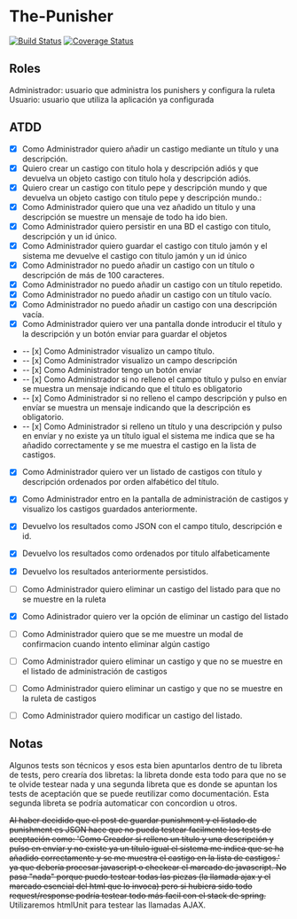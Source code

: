 The-Punisher
============
[![Build Status](https://travis-ci.org/Upplication/The-Punisher.svg?branch=jarnaiz)](https://travis-ci.org/Upplication/The-Punisher) [![Coverage Status](https://coveralls.io/repos/Upplication/The-Punisher/badge.png?branch=jarnaiz)](https://coveralls.io/r/Upplication/The-Punisher?branch=jarnaiz)

## Roles

Administrador: usuario que administra los punishers y configura la ruleta
Usuario: usuario que utiliza la aplicación ya configurada 

## ATDD

- [x] Como Administrador quiero añadir un castigo mediante un título y una descripción.
 - [x] Quiero crear un castigo con titulo hola y descripción adiós y que devuelva un objeto castigo con titulo hola y descripción adiós.
 - [x] Quiero crear un castigo con titulo pepe y descripción mundo y que devuelva un objeto castigo con titulo pepe y descripción mundo.:
 - [x] Como Administrador quiero que una vez añadido un titulo y una descripción se muestre un mensaje de todo ha ido bien.
 - [x] Como Administrador quiero persistir en una BD el castigo con titulo, descripción y un id único.
 - [x] Como Administrador quiero guardar el castigo con titulo jamón y el sistema me devuelve el castigo con titulo jamón y un id único
 - [x] Como Administrador no puedo añadir un castigo con un título o descripción de más de 100 caracteres.
 - [x] Como Administrador no puedo añadir un castigo con un título repetido.
 - [x] Como Administrador no puedo añadir un castigo con un título vacío.
 - [x] Como Administrador no puedo añadir un castigo con una descripción vacía.
 - [x] Como Administrador quiero ver una pantalla donde introducir el título y la descripción y un botón enviar para guardar el objetos
 - -- [x] Como Administrador visualizo un campo título.
 - -- [x] Como Administrador visualizo un campo descripción
 - -- [x] Como Administrador tengo un botón enviar
 - -- [x] Como Administrador si no relleno el campo título y pulso en envíar se muestra un mensaje indicando que el título es obligatorio
 - -- [x] Como Administrador si no relleno el campo descripción y pulso en envíar se muestra un mensaje indicando que la descripción es obligatorio.
 - -- [x] Como Administrador si relleno un título y una descripción y pulso en envíar y no existe ya un título igual el sistema me indica que se ha añadido correctamente y se me muestra el castigo en la lista de castigos.
- [x] Como Administrador quiero ver un listado de castigos con título y descripción ordenados por orden alfabético del título.
 - [x] Como Administrador entro en la pantalla de administración de castigos y visualizo los castigos guardados anteriormente.
 - [x] Devuelvo los resultados como JSON con el campo titulo, descripción e id.
 - [x] Devuelvo los resultados como ordenados por titulo alfabeticamente
 - [x] Devuelvo los resultados anteriormente persistidos.
- [ ] Como Administrador quiero eliminar un castigo del listado para que no se muestre en la ruleta
 - [x] Como Adinistrador quiero ver la opción de eliminar un castigo del listado
 - [ ] Como Administrador quiero que se me muestre un modal de confirmacion cuando intento eliminar algún castigo
 - [ ] Como Administrador quiero eliminar un castigo y que no se muestre en el listado de administración de castigos
 - [ ] Como Administrador quiero eliminar un castigo y que no se muestre en la ruleta de castigos
- [ ] Como Administrador quiero modificar un castigo del listado.



## Notas

Algunos tests son técnicos y esos esta bien apuntarlos dentro de tu libreta de tests, pero crearía dos libretas: la libreta donde esta todo para que no se te olvide testear nada y una segunda libreta que es donde se apuntan los tests de aceptación que se puede reutilizar como documentación. Esta segunda libreta se podría automaticar con concordion u otros.

~~Al haber decidido que el post de guardar punishment y el listado de punishment es JSON hace que no pueda testear facilmente los tests de aceptación como: 'Como Creador si relleno un título y una descripción y pulso en envíar y no existe ya un título igual el sistema me indica que se ha añadido correctamente y se me muestra el castigo en la lista de castigos.' ya que debería procesar javascript o checkear el marcado de javascript. No pasa "nada" porque puedo testear todas las piezas (la llamada ajax y el marcado esencial del html que lo invoca) pero si hubiera sido todo request/response podría testear todo más facil con el stack de spring.~~
Utilizaremos htmlUnit para testear las llamadas AJAX.
